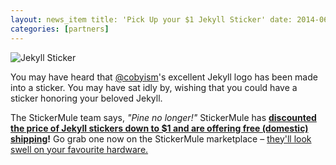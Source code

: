 ```yaml
---
layout: news_item title: 'Pick Up your $1 Jekyll Sticker' date: 2014-06-04 15:46:53 -0400 author: parkr
categories: [partners]
---
```


![Jekyll Sticker](/img/jekyll-sticker.jpg)

You may have heard that [@cobyism](https://github.com/cobyism)'s excellent Jekyll logo has been made into a sticker. You
may have sat idly by, wishing that you could have a sticker honoring your beloved Jekyll.

The StickerMule team says, *"Pine no longer!"* StickerMule
has **[discounted the price of Jekyll stickers down to $1 and are offering free (domestic)
shipping](http://www.stickermule.com/marketplace/825-jekyll-stickers)!**
Go grab one now on the StickerMule marketplace
– [they'll look swell on your favourite hardware.](https://twitter.com/parkr/status/430826309707902976/photo/1)

